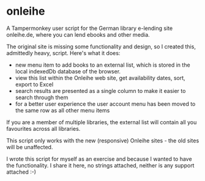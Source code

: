# onleihe
A Tampermonkey user script for the German library e-lending site onleihe.de, where you can lend ebooks and other media.

The original site is missing some functionality and design, so I created this, admittedly heavy, script. Here's what it does:
<ul>
<li>new menu item to add books to an external list, which is stored in the local indexedDb database of the browser.</li>
<li>view this list within the Onleihe web site, get availability dates, sort, export to Excel</li>
<li>search results are presented as a single column to make it easier to search through them</li>
<li>for a better user experience the user account menu has been moved to the same row as all other menu items</li>
</ul>
If you are a member of multiple libraries, the external list will contain all you favourites across all libraries.

This script only works with the new (responsive) Onleihe sites - the old sites will be unaffected.

I wrote this script for myself as an exercise and because I wanted to have the functionality. I share it here, no strings attached, neither is any support attached :-)
